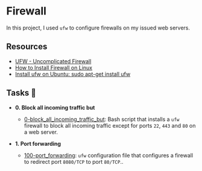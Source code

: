 # Firewall

In this project, I used `ufw` to configure firewalls on my issued web servers.

## Resources

* <a href ="https://help.ubuntu.com/community/UFW"> UFW - Uncomplicated Firewall </a> <br>
* <a href ="https://www.inmotionhosting.com/support/security/how-to-install-firewalld-on-linux/"> How to Install Firewall on Linux</a> <br>
* <a href ="https://www.devmanuals.net/install/ubuntu/ubuntu-12-04-lts-precise-pangolin/install-ufw.html"> Install ufw on Ubuntu: sudo apt-get install ufw </a> <br>


## Tasks :page_with_curl:


* **0. Block all incoming traffic but**
  * [0-block_all_incoming_traffic_but](./0-block_all_incoming_traffic_but): Bash
  script that installs a `ufw` firewall to block all incoming traffic except for
  ports `22`, `443` and `80` on a web server.

* **1. Port forwarding**
  * [100-port_forwarding](./100-port_forwarding): `ufw` configuration file that
  configures a firewall to redirect port `8080/TCP` to port `80/TCP`..

